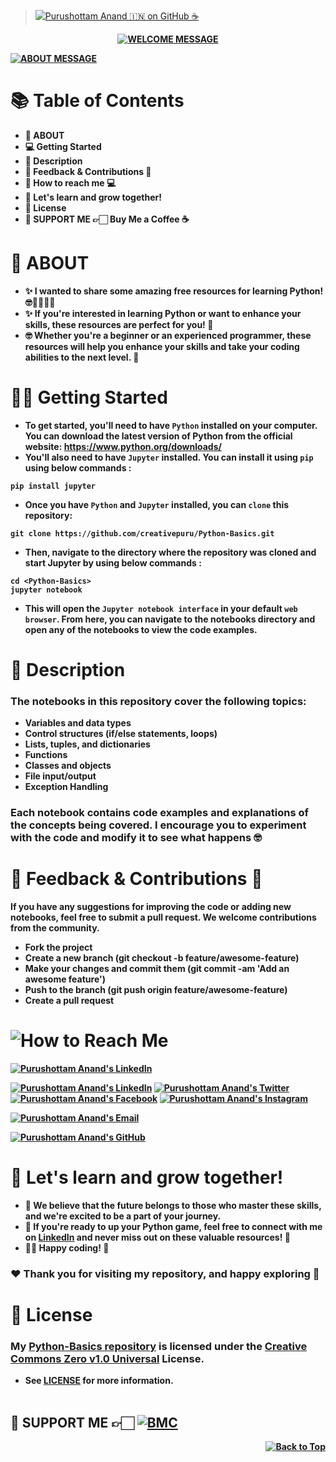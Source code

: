 > [![Purushottam Anand 🇮🇳 on GitHub ☕](https://github.com/creativepuru.png?size=100)](https://github.com/creativepuru "Purushottam Anand 🇮🇳 on GitHub ☕")

<b>

<div align="center"> 

[![WELCOME MESSAGE](https://readme-typing-svg.demolab.com?font=Calibri&size=28&duration=2000&pause=1000&multiline=true&width=750&height=80&lines=👋+WELCOME+TO+MY+PYTHON+🐍+BASICS+REPOSITORY+📘)](https://github.com/creativepuru/Python-Basics)

</div>

[![ABOUT MESSAGE](https://readme-typing-svg.demolab.com?font=Calibri&size=22&duration=1000&pause=1000&multiline=true&width=1500&height=200&lines=📚+This+repository+contains+a+collection+of+codes+related+to+Python+Basics+🐍;🦾+Created+by+me+@creativepuru;📚+This+is+my+very+first+Github+Repository;🚀+I+am+creating+this+Repository+on+April+11+2023+🤓;✨+I+am+constantly+adding+new+contents.;💭+So+make+sure+to+check+back+often+🕙)](https://github.com/creativepuru)

# 📚 Table of Contents
- 🔰 ABOUT
- 💻 Getting Started
- 🔰 Description
- 📣 Feedback & Contributions 🤝
- 📲 How to reach me 💻
- 🚀 Let's learn and grow together!
- 📖 License
- 🤝 SUPPORT ME 👉🏻 Buy Me a Coffee ☕

# 🔰 ABOUT 
- ✨ I wanted to share some amazing free resources for learning Python! 🤓👨‍🎓👩‍🎓
- ✨ If you're interested in learning Python or want to enhance your skills, these resources are perfect for you! 🚀
- 🤓 Whether you're a beginner or an experienced programmer, these resources will help you enhance your skills and take your coding abilities to the next level. 💪

# 👨‍💻 Getting Started 
- To get started, you'll need to have `Python` installed on your computer. You can download the latest version of Python from the official website: https://www.python.org/downloads/
- You'll also need to have `Jupyter` installed. You can install it using `pip` using below commands :
```
pip install jupyter
```
- Once you have `Python` and `Jupyter` installed, you can `clone` this repository:
```
git clone https://github.com/creativepuru/Python-Basics.git
```
- Then, navigate to the directory where the repository was cloned and start Jupyter by using below commands :
```
cd <Python-Basics>
jupyter notebook
```
- This will open the `Jupyter notebook interface` in your default `web browser`. From here, you can navigate to the notebooks directory and open any of the notebooks to view the code examples.

# 🔰 Description
### The notebooks in this repository cover the following topics:
- Variables and data types
- Control structures (if/else statements, loops)
- Lists, tuples, and dictionaries
- Functions
- Classes and objects
- File input/output
- Exception Handling
### Each notebook contains code examples and explanations of the concepts being covered. I encourage you to experiment with the code and modify it to see what happens 🤓


# 📣 Feedback & Contributions 🤝
If you have any suggestions for improving the code or adding new notebooks, feel free to submit a pull request. We welcome contributions from the community.

- Fork the project
- Create a new branch (git checkout -b feature/awesome-feature)
- Make your changes and commit them (git commit -am 'Add an awesome feature')
- Push to the branch (git push origin feature/awesome-feature)
- Create a pull request

<h1> <img src="https://readme-typing-svg.demolab.com?font=Calibri&size=28&duration=2000&pause=1000&multiline=true&width=600&height=40&lines=📲+How+to+reach+me+-+Social+Links+💻+" alt="How to Reach Me" /> </h1>

[![Purushottam Anand's LinkedIn](https://img.shields.io/badge/-📲%20Connect%20on%20Linkedin-blue?style=for-the-badge&logo=linkedin)](www.linkedin.com/comm/mynetwork/discovery-see-all?usecase=PEOPLE_FOLLOWS&followMember=creativepuru "Purushottam Anand's LinkedIn Profile")

[![Purushottam Anand's LinkedIn](https://img.shields.io/badge/-Linkedin-blue?style=flat-round&logo=linkedin)](www.linkedin.com/comm/mynetwork/discovery-see-all?usecase=PEOPLE_FOLLOWS&followMember=creativepuru "Purushottam Anand's LinkedIn Profile")    <!-- LinkedIn -->
[![Purushottam Anand's Twitter](https://img.shields.io/badge/-Twitter-white?style=flat-round&logo=twitter)](https://openinapp.co/twitterpuru "Purushottam Anand's Twitter Handle")               <!-- Twitter -->
[![Purushottam Anand's Facebook](https://img.shields.io/badge/-Facebook-white?style=flat-round&logo=facebook)](https://openinapp.co/fbpuru "Purushottam Anand's Facebook Profile")             <!-- Facebook -->
[![Purushottam Anand's Instagram](https://img.shields.io/badge/-Instagram-white?style=flat-round&logo=instagram)](https://openinapp.co/instapuru "Purushottam Anand's Instagram Profile")            <!-- Instagram -->

[![Purushottam Anand's Email](https://img.shields.io/badge/Gmail-use%20Desktop%20/%20Laptop%20to%20open%20Gmail-blue?style=social&logo=gmail)](https://openinapp.co/gmailpuru "Gmail - use Desktop / Laptop to open Gmail")

[![Purushottam Anand's GitHub](https://img.shields.io/badge/GitHub-❤️%20Sponsor%20me%20on%20GitHub-gr?style=for-the-badge&logo=github)](https://openinapp.co/githubpuru "Purushottam Anand's GitHub Page")

# 🚀 Let's learn and grow together!
- 🤖 We believe that the future belongs to those who master these skills, and we're excited to be a part of your journey. 
- 💪 If you're ready to up your Python game, feel free to connect with me on [LinkedIn](https://www.linkedin.com/in/creativepuru "Purushottam Anand on Linkedin") and never miss out on these valuable resources! 🚀
- 👨‍💻 Happy coding! 🎉

### ❤️ Thank you for visiting my repository, and happy exploring 🤗

# 📖 License
### My [Python-Basics repository](https://github.com/creativepuru/Python-Basics) is licensed under the [Creative Commons Zero v1.0 Universal](https://github.com/creativepuru/Python-Basics/blob/main/LICENSE.txt) License. 
- See [LICENSE](https://github.com/creativepuru/Python-Basics/blob/main/LICENSE.txt) for more information.
<br> </br>

## 🤝 SUPPORT ME 👉🏻 [![BMC](https://img.shields.io/badge/Buy%20Me%20a%20Coffee%20☕-%23FFDD00.svg?&style=for-the-badge&logo=buy-me-a-coffee&logoColor=black)](https://www.buymeacoffee.com/creativepuru)

<p align="right">
<a href="#top">
<img src="https://img.shields.io/static/v1?label&message=Back+to+Top&color=red&style=for-the-badge&logo" alt="Back to Top" /> </a> </p>

</b>
